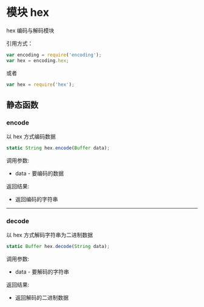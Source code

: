 # 模块 hex
hex 编码与解码模块

引用方式：
```JavaScript
var encoding = require('encoding');
var hex = encoding.hex;
```
或者
```JavaScript
var hex = require('hex');
```
## 静态函数
        
### encode
以 hex 方式编码数据
```JavaScript
static String hex.encode(Buffer data);
```

调用参数:
* data - 要编码的数据

返回结果:
* 返回编码的字符串

--------------------------
### decode
以 hex 方式解码字符串为二进制数据
```JavaScript
static Buffer hex.decode(String data);
```

调用参数:
* data - 要解码的字符串

返回结果:
* 返回解码的二进制数据

